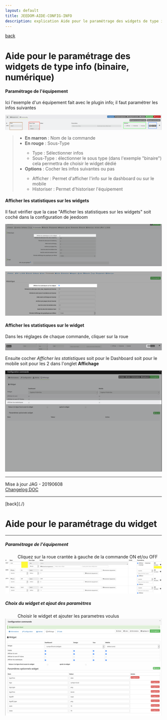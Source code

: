 ```yaml
---
layout: default
title: JEEDOM-AIDE-CONFIG-INFO
description: explication Aide pour le paramétrage des widgets de type info (binaire, numérique)
---
```

[back](./)
# Aide pour le paramétrage des widgets de type info (binaire, numérique)

<h4 id="Error">Paramétrage de l'équipement</h4>
Ici l'exemple d'un équipement fait avec le plugin info; il faut paramétrer les infos suivantes
<p><img src="Img/AIDE-CONFIG-INFO - 1.png" alt="Error" /></p>
<blockquote>
        <ul>
            <li><b>En marron</b> : Nom de la commande</li>
            <li><b>En rouge</b> :  	Sous-Type</li>
             <ul>
                <li>Type : Sélectionner infos</li>
                <li>Sous-Type : électionner le sous type (dans l'exemple "binaire") cela permettra de choisir le widget dédié</li>
            </ul>
            <li><b>Options</b> : Cocher les infos suivantes ou pas</li>
            <ul>
                <li>Afficher : Permet d'afficher l'info sur le dashboard ou sur le mobile</li>
                <li>Historiser : Permet d'historiser l'équipement</li>
            </ul>
        </ul>
</blockquote>








<h4 id="Error">Afficher les statistiques sur les widgets</h4>
Il faut vérifier que la case "Afficher les statistiques sur les widgets" soit coché dans la configuration de jeedoom
<p><img src="Img/Image-Stats-Activation-V4.png" alt="Config V4" /></p>
<p><img src="Img/Image-Stats-Activation-V3.3.png" alt="Config V3" /></p>

<h4 id="Error">Afficher les statistiques sur le widget</h4>
Dans les réglages de chaque commande, cliquer sur la roue
<p><img src="Img/Image-Stats-Acces.png" alt="Acces config" /></p>
Ensuite cocher <i>Afficher les statistiques</i> soit pour le Dashboard soit pour le mobile soit pour les 2 dans l'onglet <b>Affichage</b>
<p><img src="Img/Image-Stats-Cocher.png" alt="Cocher" /></p>
<hr />
<dl>
    <dt>Mise à jour JAG - 20190608<br/>
    <a href="https://github.com/JEALG/JEEDOM-Widget_JAG-doc/commits/master">Changelog DOC</a></dt>
</dl>
<hr />
[back](./)

<h1 id="Aide Paramétrage">Aide pour le paramétrage du widget</h1>
<hr />
<h5 id="header-5">Paramétrage de l'équipement</h5>
<dl>
    <dd>Cliquez sur la roue crantée à gauche de la commande ON et/ou OFF</dd>
    <img src="Img/JEEDOM-Lampe-Binaire-Acces.png" alt="Access"/>
</dl>

<h5 id="header-5">Choix du widget et ajout des paramètres</h5>
<dl>
    <dd>Choisir le widget et ajouter les parametres voulus</dd>
    <img src="Img/JEEDOM-Lampe-Binaire-Configuration.png" alt="Configuration"/>
</dl>